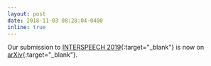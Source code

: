 ```yaml
---
layout: post
date: 2018-11-03 08:28:04-0400
inline: true
---
```


Our submission to [INTERSPEECH 2019](https://www.interspeech2019.org/){:target="\_blank"} is now on [arXiv](https://arxiv.org/abs/1811.01174){:target="\_blank"}.
